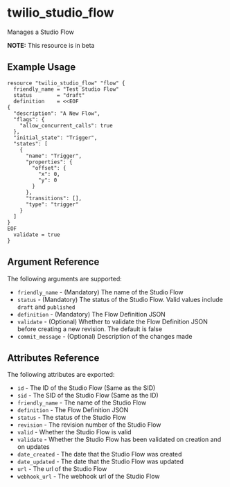 # twilio_studio_flow

Manages a Studio Flow

**NOTE:** This resource is in beta

## Example Usage

```hcl
resource "twilio_studio_flow" "flow" {
  friendly_name = "Test Studio Flow"
  status        = "draft"
  definition    = <<EOF
{
  "description": "A New Flow",
  "flags": {
    "allow_concurrent_calls": true
  },
  "initial_state": "Trigger",
  "states": [
    {
      "name": "Trigger",
      "properties": {
        "offset": {
          "x": 0,
          "y": 0
        }
      },
      "transitions": [],
      "type": "trigger"
    }
  ]
}
EOF
  validate = true
}
```

## Argument Reference

The following arguments are supported:

* `friendly_name` - (Mandatory) The name of the Studio Flow
* `status` - (Mandatory) The status of the Studio Flow. Valid values include `draft` and `published`
* `definition` - (Mandatory) The Flow Definition JSON
* `validate` - (Optional) Whether to validate the Flow Definition JSON before creating a new revision. The default is false
* `commit_message` - (Optional) Description of the changes made

## Attributes Reference

The following attributes are exported:

* `id` - The ID of the Studio Flow (Same as the SID)
* `sid` - The SID of the Studio Flow (Same as the ID)
* `friendly_name` - The name of the Studio Flow
* `definition` - The Flow Definition JSON
* `status` -  The status of the Studio Flow
* `revision` - The revision number of the Studio Flow
* `valid` -  Whether the Studio Flow is valid
* `validate` -  Whether the Studio Flow has been validated on creation and on updates
* `date_created` - The date that the Studio Flow was created
* `date_updated` - The date that the Studio Flow was updated
* `url` - The url of the Studio Flow
* `webhook_url` - The webhook url of the Studio Flow
